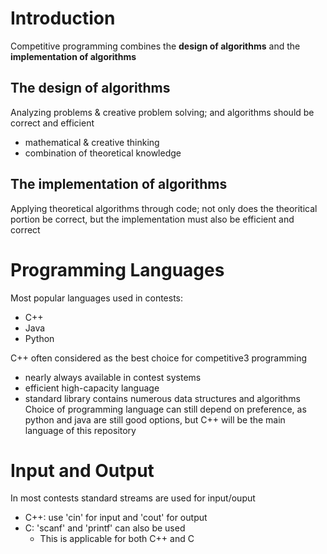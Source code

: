 # Introduction
Competitive programming combines the **design of algorithms** and the **implementation of algorithms**

## The design of algorithms
Analyzing problems & creative problem solving; and algorithms should be correct and efficient
- mathematical & creative thinking
- combination of theoretical knowledge

## The implementation of algorithms
Applying theoretical algorithms through code; not only does the theoritical portion be correct, but the implementation must also be efficient and correct

# Programming Languages
Most popular languages used in contests:
- C++
- Java
- Python

C++ often considered as the best choice for competitive3 programming
- nearly always available in contest systems
- efficient high-capacity language
- standard library contains numerous data structures and algorithms
Choice of programming language can still depend on preference, as python and java are still good options, but C++ will be the main language of this repository

# Input and Output
In most contests standard streams are used for input/ouput
- C++: use 'cin' for input and 'cout' for output
- C: 'scanf' and 'printf' can also be used
    - This is applicable for both C++ and C






